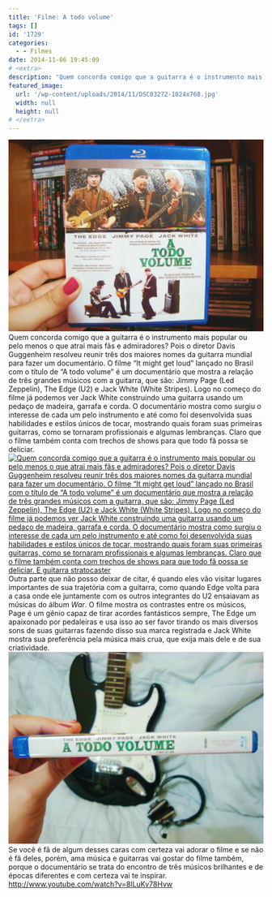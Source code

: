```yaml
---
title: 'Filme: A todo volume'
tags: []
id: '1729'
categories:
  - - Filmes
date: 2014-11-06 19:45:09
# <extra>
description: 'Quem concorda comigo que a guitarra é o instrumento mais popular ou pelo menos o que atrai mais fãs e admiradores? Pois o diretor Davis Guggenheim resolveu reunir três dos maiores nomes da guitarra mundial para fazer um documentário. O filme “It might get loud” lançado no Brasil com o título de “A todo volume” é um documentário que mostra a relação de três grandes músicos com a guitarra, que são: Jimmy Page (Led Zeppelin), The Edge (U2) e Jack White (White Stripes). Logo no começo do filme já podemos ver Jack White construindo uma guitarra usando um pedaço de madeira, garrafa e corda. O documentário mostra como surgiu o interesse de cada um pelo instrumento e até como foi desenvolvida suas habilidades e estilos únicos de tocar, mostrando quais foram suas primeiras guitarras, como se tornaram profissionais e algumas &hellip;'
featured_image: 
  url: '/wp-content/uploads/2014/11/DSC03272-1024x768.jpg'
  width: null
  height: null
# </extra>
---
```


[![Capa Blu-ray do filme A todo volume -  It might get loud](/wp-content/uploads/2014/11/DSC03272-1024x768.jpg)](/wp-content/uploads/2014/11/DSC03272.jpg) Quem concorda comigo que a guitarra é o instrumento mais popular ou pelo menos o que atrai mais fãs e admiradores? Pois o diretor Davis Guggenheim resolveu reunir três dos maiores nomes da guitarra mundial para fazer um documentário. O filme “It might get loud” lançado no Brasil com o título de “A todo volume” é um documentário que mostra a relação de três grandes músicos com a guitarra, que são: Jimmy Page (Led Zeppelin), The Edge (U2) e Jack White (White Stripes). Logo no começo do filme já podemos ver Jack White construindo uma guitarra usando um pedaço de madeira, garrafa e corda. O documentário mostra como surgiu o interesse de cada um pelo instrumento e até como foi desenvolvida suas habilidades e estilos únicos de tocar, mostrando quais foram suas primeiras guitarras, como se tornaram profissionais e algumas lembranças. Claro que o filme também conta com trechos de shows para que todo fã possa se deliciar. [![Quem concorda comigo que a guitarra é o instrumento mais popular ou pelo menos o que atrai mais fãs e admiradores? Pois o diretor Davis Guggenheim resolveu reunir três dos maiores nomes da guitarra mundial para fazer um documentário.  O filme “It might get loud” lançado no Brasil com o título de “A todo volume” é um documentário que mostra a relação de três grandes músicos com a guitarra, que são: Jimmy Page (Led Zeppelin), The Edge (U2) e Jack White (White Stripes).  Logo no começo do filme já podemos ver Jack White construindo uma guitarra usando um pedaço de madeira, garrafa e corda.  O documentário mostra como surgiu o interesse de cada um pelo instrumento e até como foi desenvolvida suas habilidades e estilos únicos de tocar, mostrando quais foram suas primeiras guitarras, como se tornaram profissionais e algumas lembranças.  Claro que o filme também conta com trechos de shows para que todo fã possa se deliciar.  E guitarra stratocaster ](/wp-content/uploads/2014/11/DSC03275-1024x768.jpg)](/wp-content/uploads/2014/11/DSC03275.jpg) Outra parte que não posso deixar de citar, é quando eles vão visitar lugares importantes de sua trajetória com a guitarra, como quando Edge volta para a casa onde ele juntamente com os outros integrantes do U2 ensaiavam as músicas do álbum _War_. O filme mostra os contrastes entre os músicos, Page é um gênio capaz de tirar acordes fantásticos sempre, The Edge um apaixonado por pedaleiras e usa isso ao ser favor tirando os mais diversos sons de suas guitarras fazendo disso sua marca registrada e Jack White mostra sua preferência pela música mais crua, que exija mais dele e de sua criatividade. [![Capa Blu-ray do filme A todo volume -  It might get loud](/wp-content/uploads/2014/11/DSC03276-1024x768.jpg)](/wp-content/uploads/2014/11/DSC03276.jpg) Se você é fã de algum desses caras com certeza vai adorar o filme e se não é fã deles, porém, ama música e guitarras vai gostar do filme também, porque o documentário se trata do encontro de três músicos brilhantes e de épocas diferentes e com certeza vai te inspirar. http://www.youtube.com/watch?v=8lLuKv78Hvw
